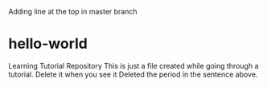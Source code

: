 Adding line at the top in master branch
# hello-world
Learning Tutorial Repository
This is just a file created while going through a tutorial. Delete it when you see it
Deleted the period in the sentence above.
